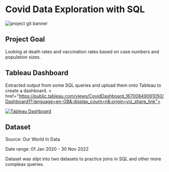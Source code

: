 # Covid Data Exploration with SQL
![project git banner](https://user-images.githubusercontent.com/88495091/209364818-bbcfe961-c0c5-4835-9eee-624498318f16.png)

## Project Goal
Looking at death rates and vaccination rates based on case numbers and population sizes.

## Tableau Dashboard
Extracted output from some SQL queries and upload them onto Tableau to create a dashboard.
< href="https://public.tableau.com/views/CovidDashboard_16700849061050/Dashboard1?:language=en-GB&:display_count=n&:origin=viz_share_link">

[![Tableau Dashboard](https://public.tableau.com/views/CovidDashboard_16700849061050/Dashboard1?:language=en-GB&:display_count=n&:origin=viz_share_link)](https://public.tableau.com/views/CovidDashboard_16700849061050/Dashboard1?:language=en-GB&:display_count=n&:origin=viz_share_link)

## Dataset

Source: Our World In Data 

Date range: 01 Jan 2020 - 30 Nov 2022

Dataset was slipt into two datasets to practice joins in SQL and other more compleax queries.

